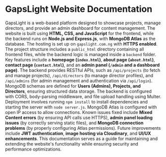 # GapsLight Website Documentation  

GapsLight is a web-based platform designed to showcase projects, manage directors, and provide an admin dashboard for content management. The website is built using 
**HTML, CSS, and JavaScript** for the frontend, while the backend runs on **Node.js and Express.js**, with **MongoDB Atlas** as the database. The hosting is set up on 
`gapslight.com.ng` with **HTTPS enabled**. The project structure includes a `public_html` directory containing all frontend files, while the backend logic is managed inside a 
`backend` folder. Key features include a **homepage (`index.html`)**, **about page (`about.html`)**, **contact page (`contact.html`)**, and an **admin panel 
(`/admin` and a dashboard page)**. The backend provides RESTful APIs, such as `/api/projects` (to fetch and manage projects), `/api/directors` (to manage director profiles),
and `/api/admins` (for admin management and authentication via `/api/login`). MongoDB schemas are defined for **Users (Admins), Projects, and Directors**, ensuring structured
data storage. The backend is configured with CORS, body-parsing middleware, and file upload handling using Multer. Deployment involves running `npm install` to install
dependencies and starting the server with `node server.js`. MongoDB Atlas is configured with open IP access to allow connections. Known issues fixed include 
**Mixed Content errors** (by ensuring API calls use HTTPS), **admin panel loading issues** (by correctly serving static files), and **MongoDB connection problems** 
(by properly configuring Atlas permissions). Future improvements include **JWT authentication**, **image hosting via Cloudinary**, and **UI/UX enhancements**. 
This documentation serves as a guide for maintaining and extending the website's functionality while ensuring security and performance optimizations. 
